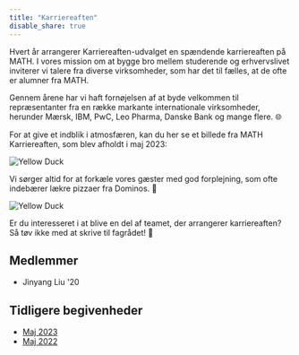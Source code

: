 ```yaml
---
title: "Karriereaften"
disable_share: true
---
```


Hvert år arrangerer Karriereaften-udvalget en spændende karriereaften på MATH. I vores mission om at bygge bro mellem studerende og erhvervslivet inviterer vi talere fra diverse virksomheder, som har det til fælles, at de ofte er alumner fra MATH.

Gennem årene har vi haft fornøjelsen af at byde velkommen til repræsentanter fra en række markante internationale virksomheder, herunder Mærsk, IBM, PwC, Leo Pharma, Danske Bank og mange flere. 🌐

For at give et indblik i atmosfæren, kan du her se et billede fra MATH Karriereaften, som blev afholdt i maj 2023:

![Yellow Duck](/img/photos/photo_2023-07-31_11-48-34.jpg "Yellow Duck")

Vi sørger altid for at forkæle vores gæster med god forplejning, som ofte indebærer lækre pizzaer fra Dominos. 🍕

![Yellow Duck](/img/photos/photo_2023-07-31_11-48-36.jpg "Yellow Duck")

Er du interesseret i at blive en del af teamet, der arrangerer karriereaften? Så tøv ikke med at skrive til fagrådet! 💌

## Medlemmer

- Jinyang Liu '20

## Tidligere begivenheder

- [Maj 2023](https://fb.me/e/IUWe8p2L)
- [Maj 2022](https://fb.me/e/1nKp1yBzi)
